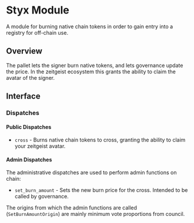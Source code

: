 # Styx Module

A module for burning native chain tokens in order to gain entry into a registry
for off-chain use.

## Overview

The pallet lets the signer burn native tokens, and lets governance update the
price. In the zeitgeist ecosystem this grants the ability to claim the avatar of
the signer.

## Interface

### Dispatches

#### Public Dispatches

- `cross` - Burns native chain tokens to cross, granting the ability to claim
  your zeitgeist avatar.

#### Admin Dispatches

The administrative dispatches are used to perform admin functions on chain:

- `set_burn_amount` - Sets the new burn price for the cross. Intended to be
  called by governance.

The origins from which the admin functions are called (`SetBurnAmountOrigin`)
are mainly minimum vote proportions from council.
